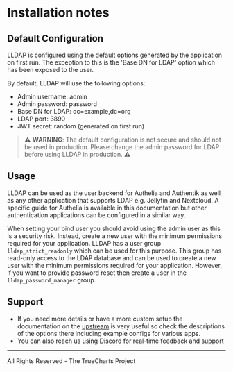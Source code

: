 # Installation notes

## Default Configuration

LLDAP is configured using the default options generated by the application on first run. The exception to this is the 'Base DN for LDAP' option which has been exposed to the user.

By default, LLDAP will use the following options:

- Admin username: admin
- Admin password: password
- Base DN for LDAP: dc=example,dc=org
- LDAP port: 3890
- JWT secret: random (generated on first run)

> ⚠️ **WARNING**: The default configuration is not secure and should not be used in production. Please change the admin password for LDAP before using LLDAP in production. ⚠️

## Usage

LLDAP can be used as the user backend for Authelia and Authentik as well as any other application that supports LDAP e.g. Jellyfin and Nextcloud. A specific guide for Authelia is available in this documentation but other authentication applications can be configured in a similar way.

When setting your bind user you should avoid using the admin user as this is a security risk. Instead, create a new user with the minimum permissions required for your application. LLDAP has a user group `lldap_strict_readonly` which can be used for this purpose. This group has read-only access to the LDAP database and can be used to create a new user with the minimum permissions required for your application. However, if you want to provide password reset then create a user in the `lldap_password_manager` group.

## Support

- If you need more details or have a more custom setup the documentation on the [upstream](https://github.com/ldap/ldap) is very useful so check the descriptions of the options there including example configs for various apps.
- You can also reach us using [Discord](https://discord.gg/tVsPTHWTtr) for real-time feedback and support

---

All Rights Reserved - The TrueCharts Project

